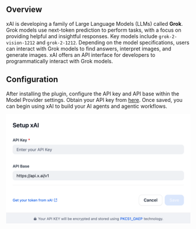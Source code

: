 ## Overview

xAI is developing a family of Large Language Models (LLMs) called **Grok**. Grok models use next-token prediction to perform tasks, with a focus on providing helpful and insightful responses. Key models include `grok-2-vision-1212` and `grok-2-1212`. Depending on the model specifications, users can interact with Grok models to find answers, interpret images, and generate images. xAI offers an API interface for developers to programmatically interact with Grok models.

## Configuration

After installing the plugin, configure the API key and API base within the Model Provider settings. Obtain your API key from [here](https://x.ai/api). Once saved, you can begin using xAI to build your AI agents and agentic workflows.

![](./_assets/x_ai_config.PNG)